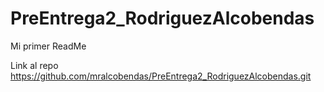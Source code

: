 # PreEntrega2_RodriguezAlcobendas

Mi primer ReadMe


Link al repo
https://github.com/mralcobendas/PreEntrega2_RodriguezAlcobendas.git
